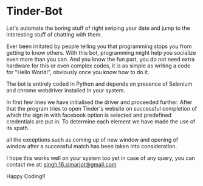 # Tinder-Bot
Let's automate the boring stuff of right swiping your date and jump to the interesting stuff of chatting with them.

Ever been irritated by people telling you that programming stops you from getting to know others. With this bot, programming might help you socialize even more than you can. And you know the fun part, you do not need extra hardware for this or even complex codes, it is as simple as writing a code for "Hello World!", obviously once you know how to do it.

The bot is entirely coded in Python and depends on presence of Selenium and chrome webdriver installed in your system.

In first few lines we have initialised the driver and proceeded further. After that the program tries to open Tinder's website on successful completion of which the sign in with facebook option is selected and predefined credentials are put in. To determine each element we have made the use of its xpath.

all the exceptions such as coming up of new window and opening of window after a successful match has been taken into consideration.

I hope this works well on your system too yet in case of any query, you can contact me at: singh.16.simarjot@gmail.com

Happy Coding!!
